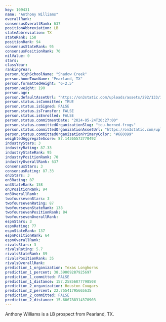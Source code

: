 ```yaml
---
key: 109431
name: "Anthony Williams"
overallRank: 
consensusOverallRank: 637
positionAbbreviation: LB
stateAbbreviation: TX
stateRank: 158
positionRank: 94
consensusStateRank: 95
consensusPositionRank: 70
nilValue: 0
stars: 
classYear: 
rankingYear: 
person.highSchoolName: "Shadow Creek"
person.homeTownName: "Pearland, TX"
person.formattedHeight: "6-2.5"
person.weight: 190
person.age: 
person.defaultAssetUrl: "https://on3static.com/uploads/assets/292/133/133292.png"
person.status.isCommitted: TRUE
person.status.isSigned: FALSE
person.status.isTransfer: FALSE
person.status.isEnrolled: FALSE
person.status.commitmentDate: "2024-05-24T20:27:00"
person.status.committedOrganizationSlug: "tcu-horned-frogs"
person.status.committedOrganizationAssetUrl: "https://on3static.com/uploads/assets/773/214/214773.svg"
person.status.committedOrganizationPrimaryColor: "#660099"
weightedAggregateScore: 87.14365573770492
industryStars: 3
industryRating: 87.33
industryStateRank: 95
industryPositionRank: 70
industryOverallRank: 637
consensusStars: 3
consensusRating: 87.33
on3Stars: 3
on3Rating: 87
on3StateRank: 158
on3PositionRank: 94
on3OverallRank: 
twofoursevenStars: 3
twofoursevenRating: 87
twofoursevenStateRank: 138
twofoursevenPositionRank: 84
twofoursevenOverallRank: 
espnStars: 3
espnRating: 77
espnStateRank: 137
espnPositionRank: 64
espnOverallRank: 
rivalsStars: 3
rivalsRating: 5.7
rivalsStateRank: 89
rivalsPositionRank: 35
rivalsOverallRank: 
prediction_1_organization: Texas Longhorns
prediction_1_percent: 38.39009287925697
prediction_1_committed: FALSE
prediction_1_distance: 157.25856077798508
prediction_2_organization: Houston Cougars
prediction_2_percent: 22.75541795665635
prediction_2_committed: FALSE
prediction_2_distance: 15.606788314370903
---
```

Anthony Williams is a LB prospect from Pearland, TX.